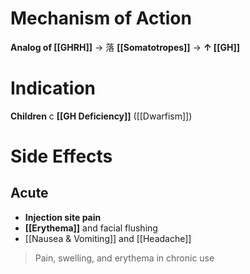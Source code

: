 # Mechanism of Action
**Analog of [[GHRH]]** → 落 **[[Somatotropes]]** → **↑ [[GH]]**

# Indication
**Children** c **[[GH Deficiency]]** ([[Dwarfism]])

# Side Effects
## Acute
- **Injection site pain**
- **[[Erythema]]** and facial flushing
- [[Nausea & Vomiting]] and [[Headache]]
> Pain, swelling, and erythema in chronic use 